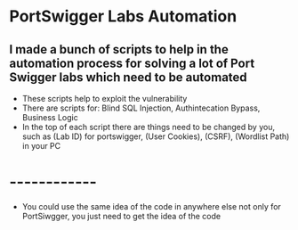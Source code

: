 # PortSwigger Labs Automation
## I made a bunch of scripts to help in the automation process for solving a lot of Port Swigger labs which need to be automated
- These scripts help to exploit the vulnerability
- There are scripts for: Blind SQL Injection, Authintecation Bypass, Business Logic
- In the top of each script there are things need to be changed by you, such as (Lab ID) for portswigger, (User Cookies), (CSRF), (Wordlist Path) in your PC
# ------------
- You could use the same idea of the code in anywhere else not only for PortSiwgger, you just need to get the idea of the code
